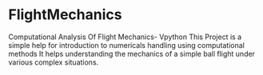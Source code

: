 # FlightMechanics
Computational Analysis Of Flight Mechanics- Vpython
This Project is a simple help for introduction to numericals handling using computational methods
It helps understanding the mechanics of a simple ball flight under various complex situations.
